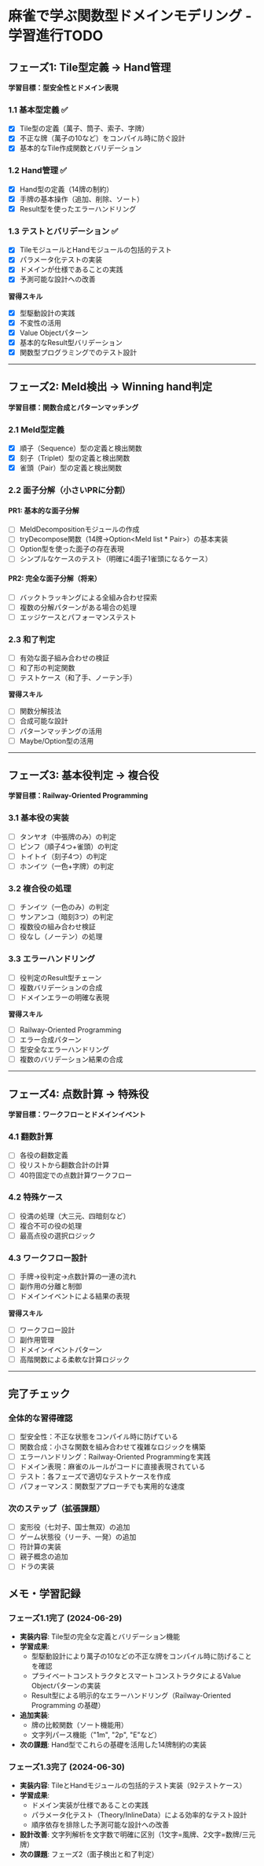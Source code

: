 # 麻雀で学ぶ関数型ドメインモデリング - 学習進行TODO

## フェーズ1: Tile型定義 → Hand管理
**学習目標：型安全性とドメイン表現**

### 1.1 基本型定義 ✅
- [x] Tile型の定義（萬子、筒子、索子、字牌）
- [x] 不正な牌（萬子の10など）をコンパイル時に防ぐ設計
- [x] 基本的なTile作成関数とバリデーション

### 1.2 Hand管理 ✅
- [x] Hand型の定義（14牌の制約）
- [x] 手牌の基本操作（追加、削除、ソート）
- [x] Result型を使ったエラーハンドリング

### 1.3 テストとバリデーション ✅
- [x] TileモジュールとHandモジュールの包括的テスト
- [x] パラメータ化テストの実装
- [x] ドメインが仕様であることの実践
- [x] 予測可能な設計への改善

**習得スキル**
- [x] 型駆動設計の実践
- [x] 不変性の活用
- [x] Value Objectパターン
- [x] 基本的なResult型バリデーション
- [x] 関数型プログラミングでのテスト設計

---

## フェーズ2: Meld検出 → Winning hand判定
**学習目標：関数合成とパターンマッチング**

### 2.1 Meld型定義
- [x] 順子（Sequence）型の定義と検出関数
- [x] 刻子（Triplet）型の定義と検出関数
- [x] 雀頭（Pair）型の定義と検出関数

### 2.2 面子分解（小さいPRに分割）

#### PR1: 基本的な面子分解
- [ ] MeldDecompositionモジュールの作成
- [ ] tryDecompose関数（14牌→Option<Meld list * Pair>）の基本実装
- [ ] Option型を使った面子の存在表現
- [ ] シンプルなケースのテスト（明確に4面子1雀頭になるケース）

#### PR2: 完全な面子分解（将来）
- [ ] バックトラッキングによる全組み合わせ探索
- [ ] 複数の分解パターンがある場合の処理
- [ ] エッジケースとパフォーマンステスト

### 2.3 和了判定
- [ ] 有効な面子組み合わせの検証
- [ ] 和了形の判定関数
- [ ] テストケース（和了手、ノーテン手）

**習得スキル**
- [ ] 関数分解技法
- [ ] 合成可能な設計
- [ ] パターンマッチングの活用
- [ ] Maybe/Option型の活用

---

## フェーズ3: 基本役判定 → 複合役
**学習目標：Railway-Oriented Programming**

### 3.1 基本役の実装
- [ ] タンヤオ（中張牌のみ）の判定
- [ ] ピンフ（順子4つ+雀頭）の判定
- [ ] トイトイ（刻子4つ）の判定
- [ ] ホンイツ（一色+字牌）の判定

### 3.2 複合役の処理
- [ ] チンイツ（一色のみ）の判定
- [ ] サンアンコ（暗刻3つ）の判定
- [ ] 複数役の組み合わせ検証
- [ ] 役なし（ノーテン）の処理

### 3.3 エラーハンドリング
- [ ] 役判定のResult型チェーン
- [ ] 複数バリデーションの合成
- [ ] ドメインエラーの明確な表現

**習得スキル**
- [ ] Railway-Oriented Programming
- [ ] エラー合成パターン
- [ ] 型安全なエラーハンドリング
- [ ] 複数のバリデーション結果の合成

---

## フェーズ4: 点数計算 → 特殊役
**学習目標：ワークフローとドメインイベント**

### 4.1 翻数計算
- [ ] 各役の翻数定義
- [ ] 役リストから翻数合計の計算
- [ ] 40符固定での点数計算ワークフロー

### 4.2 特殊ケース
- [ ] 役満の処理（大三元、四暗刻など）
- [ ] 複合不可の役の処理
- [ ] 最高点役の選択ロジック

### 4.3 ワークフロー設計
- [ ] 手牌→役判定→点数計算の一連の流れ
- [ ] 副作用の分離と制御
- [ ] ドメインイベントによる結果の表現

**習得スキル**
- [ ] ワークフロー設計
- [ ] 副作用管理
- [ ] ドメインイベントパターン
- [ ] 高階関数による柔軟な計算ロジック

---

## 完了チェック

### 全体的な習得確認
- [ ] 型安全性：不正な状態をコンパイル時に防げている
- [ ] 関数合成：小さな関数を組み合わせて複雑なロジックを構築
- [ ] エラーハンドリング：Railway-Oriented Programmingを実践
- [ ] ドメイン表現：麻雀のルールがコードに直接表現されている
- [ ] テスト：各フェーズで適切なテストケースを作成
- [ ] パフォーマンス：関数型アプローチでも実用的な速度

### 次のステップ（拡張課題）
- [ ] 変形役（七対子、国士無双）の追加
- [ ] ゲーム状態役（リーチ、一発）の追加
- [ ] 符計算の実装
- [ ] 親子概念の追加
- [ ] ドラの実装

## メモ・学習記録

### フェーズ1.1完了 (2024-06-29)
- **実装内容**: Tile型の完全な定義とバリデーション機能
- **学習成果**: 
  - 型駆動設計により萬子の10などの不正な牌をコンパイル時に防げることを確認
  - プライベートコンストラクタとスマートコンストラクタによるValue Objectパターンの実装
  - Result型による明示的なエラーハンドリング（Railway-Oriented Programming の基礎）
- **追加実装**: 
  - 牌の比較関数（ソート機能用）
  - 文字列パース機能（"1m", "2p", "E"など）
- **次の課題**: Hand型でこれらの基礎を活用した14牌制約の実装

### フェーズ1.3完了 (2024-06-30)
- **実装内容**: TileとHandモジュールの包括的テスト実装（92テストケース）
- **学習成果**:
  - ドメイン実装が仕様であることの実践
  - パラメータ化テスト（Theory/InlineData）による効率的なテスト設計
  - 順序依存を排除した予測可能な設計への改善
- **設計改善**: 文字列解析を文字数で明確に区別（1文字=風牌、2文字=数牌/三元牌）
- **次の課題**: フェーズ2（面子検出と和了判定）
